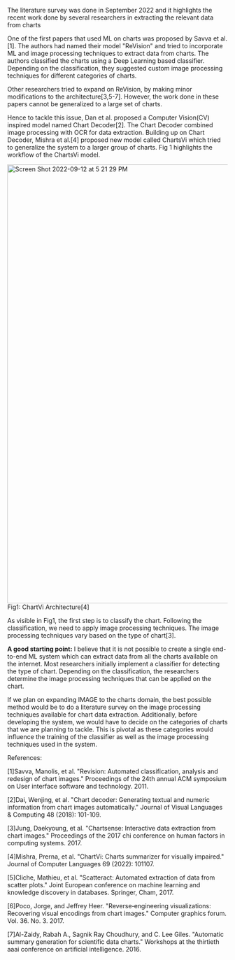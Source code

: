 The literature survey was done in September 2022 and it highlights the recent work done by several researchers in extracting the relevant data from charts

One of the first papers that used ML on charts was proposed by Savva et al.[1]. The authors had named their model "ReVision" and tried to incorporate ML and image processing techniques to extract data from charts. The authors classified the charts using a Deep Learning based classifier. Depending on the classification, they suggested custom image processing techniques for different categories of charts. 

Other researchers tried to expand on ReVision, by making minor modifications to the architecture[3,5-7]. However, the work done in these papers cannot be generalized to a large set of charts.

Hence to tackle this issue, Dan et al. proposed a Computer Vision(CV) inspired model named Chart Decoder[2]. The Chart Decoder combined image processing with OCR for data extraction. Building up on Chart Decoder, Mishra et al.[4] proposed new model called ChartsVi which tried to generalize the system to a larger group of charts. Fig 1 highlights the workflow of the ChartsVi model. 

<img width="1004" alt="Screen Shot 2022-09-12 at 5 21 29 PM" src="https://user-images.githubusercontent.com/27781159/189761146-448537db-cd7a-4f19-b79e-16bbe3e65f6c.png">
Fig1: ChartVi Architecture[4]


As visible in Fig1, the first step is to classify the chart. Following the classification, we need to apply image processing techniques. The image processing techniques vary based on the type of chart[3].  
 

**A good starting point:** I believe that it is not possible to create a single end-to-end ML system which can extract data from all the charts available on the internet. Most researchers initially implement a classifier for detecting the type of chart. Depending on the classification, the researchers determine the image processing techniques that can be applied on the chart. 

If we plan on expanding IMAGE to the charts domain, the best possible method would be to do a literature survey on the image processing techniques available for chart data extraction. Additionally, before developing the system, we would have to decide on the categories of charts that we are planning to tackle. This is pivotal as these categories would influence the training of the classifier as well as the image processing techniques used in the system.



References:

[1]Savva, Manolis, et al. "Revision: Automated classification, analysis and redesign of chart images." Proceedings of the 24th annual ACM symposium on User interface software and technology. 2011.

[2]Dai, Wenjing, et al. "Chart decoder: Generating textual and numeric information from chart images automatically." Journal of Visual Languages & Computing 48 (2018): 101-109.

[3]Jung, Daekyoung, et al. "Chartsense: Interactive data extraction from chart images." Proceedings of the 2017 chi conference on human factors in computing systems. 2017.

[4]Mishra, Prerna, et al. "ChartVi: Charts summarizer for visually impaired." Journal of Computer Languages 69 (2022): 101107.

[5]Cliche, Mathieu, et al. "Scatteract: Automated extraction of data from scatter plots." Joint European conference on machine learning and knowledge discovery in databases. Springer, Cham, 2017.

[6]Poco, Jorge, and Jeffrey Heer. "Reverse‐engineering visualizations: Recovering visual encodings from chart images." Computer graphics forum. Vol. 36. No. 3. 2017.

[7]Al-Zaidy, Rabah A., Sagnik Ray Choudhury, and C. Lee Giles. "Automatic summary generation for scientific data charts." Workshops at the thirtieth aaai conference on artificial intelligence. 2016.